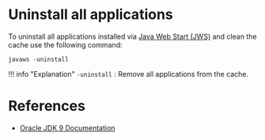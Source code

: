 # Uninstall all applications
To uninstall all applications installed via [Java Web Start (JWS)](https://en.wikipedia.org/wiki/Java_Web_Start) and clean the cache use the following command:

```shell
javaws -uninstall
```

!!! info "Explanation"
    `-uninstall` 
    :   Remove all applications from the cache.
    
# References
* [Oracle JDK 9 Documentation](https://docs.oracle.com/javase/9/tools/javaws.htm)
